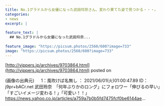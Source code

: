 ```yaml
---
title: No.1グラドルから女優になった武田玲奈さん、変わり果てた姿で見つかる・・・。
categories:
- news
excerpt: |
  
feature_text: |
  ## No.1グラドルから女優になった武田玲奈...
  
feature_image: "https://picsum.photos/2560/600?image=733"
image: "https://picsum.photos/2560/600?image=733"
---
```


[http://vippers.jp/archives/9703864.html](http://vippers.jp/archives/9703864.html)
posted on 

<!--more-->

(画像の出典元) 　 1：風吹けば名無し ： 2021/06/01(火)01:00:47.89 ID： j9pr+bACr.net 武田玲奈　「何年ぶりかのロング」にフォロワー「伸びるの早い」「すごいイメージ変わる！」「可愛い！！」 https://news.yahoo.co.jp/articles/a759a7b0b5fd7475fcf0be6144ae...
